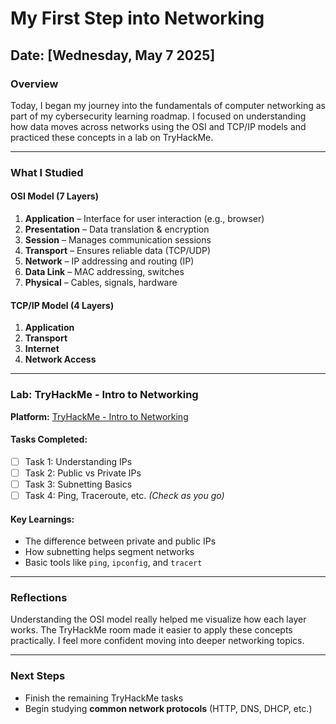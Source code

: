 # My First Step into Networking

## Date: [Wednesday, May 7 2025]

### Overview
Today, I began my journey into the fundamentals of computer networking as part of my cybersecurity learning roadmap. I focused on understanding how data moves across networks using the OSI and TCP/IP models and practiced these concepts in a lab on TryHackMe.

---

### What I Studied

#### OSI Model (7 Layers)
1. **Application** – Interface for user interaction (e.g., browser)
2. **Presentation** – Data translation & encryption
3. **Session** – Manages communication sessions
4. **Transport** – Ensures reliable data (TCP/UDP)
5. **Network** – IP addressing and routing (IP)
6. **Data Link** – MAC addressing, switches
7. **Physical** – Cables, signals, hardware

#### TCP/IP Model (4 Layers)
1. **Application**
2. **Transport**
3. **Internet**
4. **Network Access**

---

### Lab: TryHackMe - Intro to Networking

**Platform:** [TryHackMe - Intro to Networking](https://tryhackme.com/room/introtonetworking)

#### Tasks Completed:
- [ ] Task 1: Understanding IPs
- [ ] Task 2: Public vs Private IPs
- [ ] Task 3: Subnetting Basics
- [ ] Task 4: Ping, Traceroute, etc.
*(Check as you go)*

#### Key Learnings:
- The difference between private and public IPs
- How subnetting helps segment networks
- Basic tools like `ping`, `ipconfig`, and `tracert`

---

### Reflections
Understanding the OSI model really helped me visualize how each layer works. The TryHackMe room made it easier to apply these concepts practically. I feel more confident moving into deeper networking topics.

---

### Next Steps
- Finish the remaining TryHackMe tasks
- Begin studying **common network protocols** (HTTP, DNS, DHCP, etc.)
